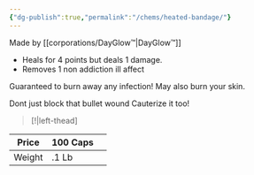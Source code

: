 ```yaml
---
{"dg-publish":true,"permalink":"/chems/heated-bandage/"}
---
```




Made by [[corporations/DayGlow™\|DayGlow™]] 

- Heals for 4 points but deals 1 damage.
- Removes 1 non addiction ill affect

Guaranteed to burn away any infection! May also burn your skin.

Dont just block that bullet wound Cauterize it too!

>[!|left-thead]

| Price  | 100 Caps |     |
| ------ | -------- | --- |
| Weight | .1 Lb    |     |
<b class="left-thead"></b>
